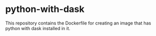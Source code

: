 # python-with-dask
This repository contains the Dockerfile for creating an image that has python with dask installed in it.
